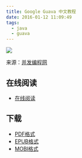 ```yaml
---
title: Google Guava 中文教程
date: 2016-01-12 11:09:49
tags:
  - java
  - guava
---
```


![](https://ek8whxe.cloudimg.io/s/width/226/https://www.gitbook.com/cover/book/wizardforcel/guava-tutorial.jpg?build=1452568086323&v=12.0.4)

来源：[并发编程网](http://ifeve.com/google-guava/)

<!--more-->

## 在线阅读 ##

+ [在线阅读](https://www.gitbook.com/book/wizardforcel/guava-tutorial/details)

## 下载 ##

+ [PDF格式](https://www.gitbook.com/download/pdf/book/wizardforcel/guava-tutorial)
+ [EPUB格式](https://www.gitbook.com/download/epub/book/wizardforcel/guava-tutorial)
+ [MOBI格式](https://www.gitbook.com/download/mobi/book/wizardforcel/guava-tutorial)